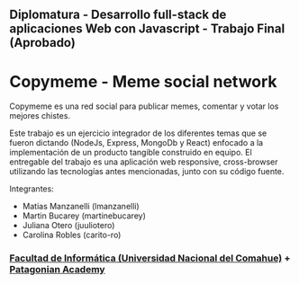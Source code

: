 ## Diplomatura - Desarrollo full-stack de aplicaciones Web con Javascript - Trabajo Final (Aprobado)
# Copymeme - Meme social network
Copymeme es una red social para publicar memes, comentar y votar los mejores chistes.

Este trabajo es un ejercicio integrador de los diferentes temas que se fueron dictando
(NodeJs, Express, MongoDb y React) enfocado a la implementación de un producto
tangible construido en equipo.
El entregable del trabajo es una aplicación web responsive, cross-browser utilizando las
tecnologías antes mencionadas, junto con su código fuente.

Integrantes: 

- Matias Manzanelli (lmanzanelli)
- Martin Bucarey (martinebucarey)
- Juliana Otero (juuliotero)
- Carolina Robles (carito-ro)



### [Facultad de Informática (Universidad Nacional del Comahue)](http://faiweb.uncoma.edu.ar/) + [Patagonian Academy](https://academy.patagonian.it)
